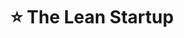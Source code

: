 ---
title: "⭐️ The Lean Startup"
description: '“Build, measure, learn. The only way to win is to learn faster than anyone else”'
cover: "images/reading/the-lean-startup.jpeg"
publishDate: 2020-09-14
authors: "Eric Ries"
categories: ["business & leadership"]
status: 🟢
---